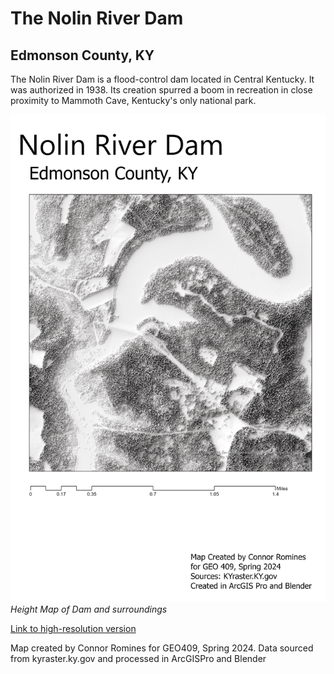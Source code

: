# The Nolin River Dam
## Edmonson County, KY

The Nolin River Dam is a flood-control dam located in Central Kentucky. It was authorized in 1938. Its creation spurred a boom in recreation in close proximity to Mammoth Cave, Kentucky's only national park.

![Blended Raster of Dam](Layout.jpg)     
*Height Map of Dam and surroundings*

[Link to high-resolution version](Layout.pdf)     

Map created by Connor Romines for GEO409, Spring 2024. Data sourced from kyraster.ky.gov and processed in ArcGISPro and Blender